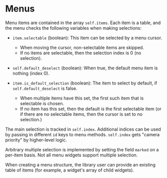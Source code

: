 # Menus

Menu items are contained in the array `self.items`. Each item is a table, and the menu checks the following variables when making selections:

* `item.selectable` (boolean): This item can be selected by a menu cursor.
  * When moving the cursor, non-selectable items are skipped.
  * If no items are selectable, then the selection index is 0 (no selection).

* `self.default_deselect` (boolean): When true, the default menu item is nothing (index 0).

* `item.is_default_selection` (boolean): The item to select by default, if `self.default_deselect` is false.
  * When multiple items have this set, the first such item that is selectable is chosen.
  * If no item has this set, then the default is the first selectable item (or if there are no selectable items, then the cursor is set to no selection.)

The main selection is tracked in `self.index`. Additional indices can be used by passing in different `id` keys to menu methods. `self.index` gets "camera priority" by higher-level logic.

Arbitrary multiple selection is implemented by setting the field `marked` on a per-item basis. Not all menu widgets support multiple selection.

When creating a menu structure, the library user can provide an existing table of items (for example, a widget's array of child widgets).
